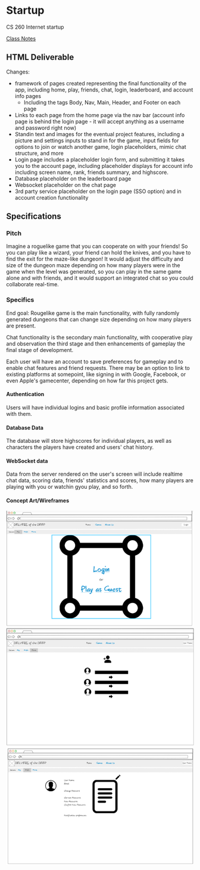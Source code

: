 # Startup
CS 260 Internet startup

[Class Notes](notes.md)

## HTML Deliverable
Changes:
 - framework of pages created representing the final functionality of the app, including home, play, friends, chat, login, leaderboard, and account info pages
   - Including the tags Body, Nav, Main, Header, and Footer on each page
 - Links to each page from the home page via the nav bar (account info page is behind the login page - it will accept anything as a username and password right now)
 - Standin text and images for the eventual project features, including a picture and settings inputs to stand in for the game, input fields for options to join or watch another game, login placeholders, mimic chat structure, and more
 - Login page includes a placeholder login form, and submitting it takes you to the account page, including placeholder displays for account info including screen name, rank, friends summary, and highscore.
 - Database placeholder on the leaderboard page
 - Websocket placeholder on the chat page
 - 3rd party service placeholder on the login page (SSO option) and in account creation functionality

## Specifications

### Pitch

Imagine a roguelike game that you can cooperate on with your friends! So you can play like a wizard, your friend can hold the knives, and you have to find the exit for the maze-like dungeon! It would adjust the difficulty and size of the dungeon maze depending on how many players were in the game when the level was generated, so you can play in the same game alone and with friends, and it would support an integrated chat so you could collaborate real-time.

### Specifics

End goal:
Rougelike game is the main functionality, with fully randomly generated dungeons that can change size depending on how many players are present.

Chat functionality is the secondary main functionality, with cooperative play and observation the third stage and then enhancements of gameplay the  final stage of development.

Each user will have an account to save preferences for gameplay and to enable chat features and friend requests. There may be an option to link to existing platforms at somepoint, like signing in with Google, Facebook, or even Apple's gamecenter, depending on how far this project gets.

#### Authentication
Users will have individual logins and basic profile information associated with them.

#### Database Data
The database will store highscores for individual players, as well as characters the players have created and users' chat history.

#### WebSocket data
Data from the server rendered on the user's screen will include realtime chat data, scoring data, friends' statistics and scores, how many players are playing with you or watchin gyou play, and so forth.

#### Concept Art/Wireframes
![Main Page (not logged in)](/Startup/ConceptArt/MainPageLoggedOut.png)
![Friends Page](/Startup/ConceptArt/FriendsPage.png)
![Profile Page](/Startup/ConceptArt/ProfilePage.png)